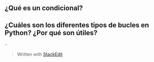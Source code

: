 
## ¿Qué es un condicional?







## ¿Cuáles son los diferentes tipos de bucles en Python? ¿Por qué son útiles?


··
> Written with [StackEdit](https://stackedit.io/)
<!--stackedit_data:
eyJoaXN0b3J5IjpbLTIwMDM3NDA5OTksMTY5NjkyNDA5OF19
-->